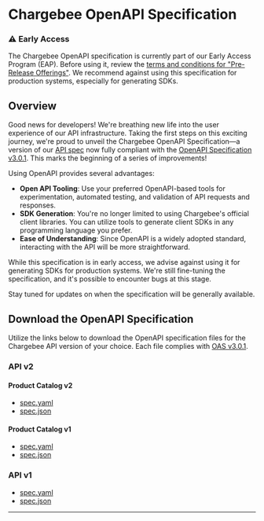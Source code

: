 # Chargebee OpenAPI Specification

### ⚠️ Early Access

The Chargebee OpenAPI specification is currently part of our Early Access Program (EAP). Before using it, review the [terms and conditions for "Pre-Release Offerings"](https://www.chargebee.com/company/terms/#your_rights). We recommend against using this specification for production systems, especially for generating SDKs.

## Overview

Good news for developers! We're breathing new life into the user experience of our API infrastructure. Taking the first steps on this exciting journey, we're proud to unveil the Chargebee OpenAPI Specification—a version of our [API spec](https://apidocs.chargebee.com/docs/api) now fully compliant with the [OpenAPI Specification v3.0.1](https://spec.openapis.org/oas/v3.0.1). This marks the beginning of a series of improvements!

Using OpenAPI provides several advantages:
- **Open API Tooling**: Use your preferred OpenAPI-based tools for experimentation, automated testing, and validation of API requests and responses.
- **SDK Generation**: You're no longer limited to using Chargebee's official client libraries. You can utilize tools to generate client SDKs in any programming language you prefer.
- **Ease of Understanding**: Since OpenAPI is a widely adopted standard, interacting with the API will be more straightforward.

While this specification is in early access, we advise against using it for generating SDKs for production systems. We're still fine-tuning the specification, and it's possible to encounter bugs at this stage.

Stay tuned for updates on when the specification will be generally available.

## Download the OpenAPI Specification
Utilize the links below to download the OpenAPI specification files for the Chargebee API version of your choice. Each file complies with [OAS v3.0.1](https://spec.openapis.org/oas/v3.0.1).

### API v2 
#### Product Catalog v2
- [spec.yaml](https://d2vwb529wjnjtk.cloudfront.net/v2-pcv2/index.yaml)
- [spec.json](https://d2vwb529wjnjtk.cloudfront.net/v2-pcv2/index.json)

#### Product Catalog v1 
- [spec.yaml](https://d2vwb529wjnjtk.cloudfront.net/v2-pcv1/index.yaml)
- [spec.json](https://d2vwb529wjnjtk.cloudfront.net/v2-pcv1/index.json)

### API v1
- [spec.yaml](https://d2vwb529wjnjtk.cloudfront.net/v1/index.yaml)
- [spec.json](https://d2vwb529wjnjtk.cloudfront.net/v1/index.json)

---